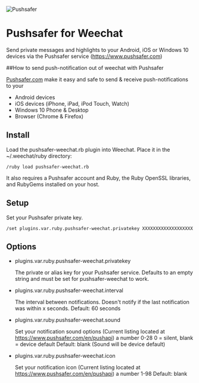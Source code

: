 ![Pushsafer](https://www.pushsafer.com/de/assets/logos/logo.png)

Pushsafer for Weechat
====================

Send private messages and highlights to your Android, iOS or Windows 10 devices via
the Pushsafer service (https://www.pushsafer.com)

##How to send push-notification out of weechat with Pushsafer

[Pushsafer.com](https://www.pushsafer.com) make it easy and safe to send &amp; receive push-notifications to your
- Android devices
- iOS devices (iPhone, iPad, iPod Touch, Watch)
- Windows 10 Phone & Desktop
- Browser (Chrome & Firefox)

Install
-------

Load the pushsafer-weechat.rb plugin into Weechat. Place it in the
~/.weechat/ruby directory:

    /ruby load pushsafer-weechat.rb

It also requires a Pushsafer account and Ruby, the Ruby OpenSSL libraries, and RubyGems installed on your host.

Setup
-----

Set your Pushsafer private key.

    /set plugins.var.ruby.pushsafer-weechat.privatekey XXXXXXXXXXXXXXXXXXX

Options
-------

* plugins.var.ruby.pushsafer-weechat.privatekey

  The private or alias key for your Pushsafer service. Defaults to an empty string and must be set for pushsafer-weechat to work.

* plugins.var.ruby.pushsafer-weechat.interval

   The interval between notifications. Doesn't notify if the last
   notification was within x seconds.
   Default: 60 seconds

* plugins.var.ruby.pushsafer-weechat.sound

  Set your notification sound options (Current listing located at https://www.pushsafer.com/en/pushapi)
  a number 0-28 0 = silent, blank = device default
  Default: blank (Sound will be device default)

* plugins.var.ruby.pushsafer-weechat.icon

  Set your notification icon (Current listing located at https://www.pushsafer.com/en/pushapi)
  a number 1-98
  Default: blank



